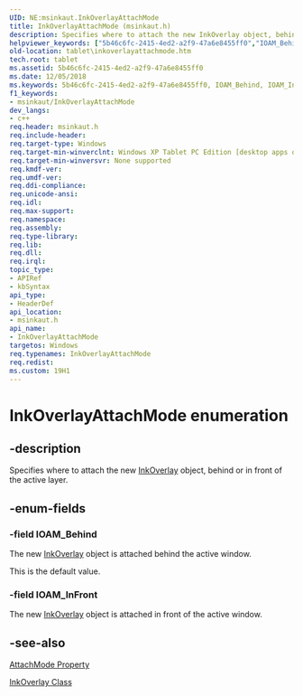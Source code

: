 ```yaml
---
UID: NE:msinkaut.InkOverlayAttachMode
title: InkOverlayAttachMode (msinkaut.h)
description: Specifies where to attach the new InkOverlay object, behind or in front of the active layer.helpviewer_keywords: ["5b46c6fc-2415-4ed2-a2f9-47a6e8455ff0","IOAM_Behind","IOAM_InFront","InkOverlayAttachMode","InkOverlayAttachMode enumeration [Tablet PC]","msinkaut/IOAM_Behind","msinkaut/IOAM_InFront","msinkaut/InkOverlayAttachMode","tablet.inkoverlayattachmode"]
old-location: tablet\inkoverlayattachmode.htm
tech.root: tablet
ms.assetid: 5b46c6fc-2415-4ed2-a2f9-47a6e8455ff0
ms.date: 12/05/2018
ms.keywords: 5b46c6fc-2415-4ed2-a2f9-47a6e8455ff0, IOAM_Behind, IOAM_InFront, InkOverlayAttachMode, InkOverlayAttachMode enumeration [Tablet PC], msinkaut/IOAM_Behind, msinkaut/IOAM_InFront, msinkaut/InkOverlayAttachMode, tablet.inkoverlayattachmode
f1_keywords:
- msinkaut/InkOverlayAttachMode
dev_langs:
- c++
req.header: msinkaut.h
req.include-header: 
req.target-type: Windows
req.target-min-winverclnt: Windows XP Tablet PC Edition [desktop apps only]
req.target-min-winversvr: None supported
req.kmdf-ver: 
req.umdf-ver: 
req.ddi-compliance: 
req.unicode-ansi: 
req.idl: 
req.max-support: 
req.namespace: 
req.assembly: 
req.type-library: 
req.lib: 
req.dll: 
req.irql: 
topic_type:
- APIRef
- kbSyntax
api_type:
- HeaderDef
api_location:
- msinkaut.h
api_name:
- InkOverlayAttachMode
targetos: Windows
req.typenames: InkOverlayAttachMode
req.redist: 
ms.custom: 19H1
---
```


# InkOverlayAttachMode enumeration


## -description



Specifies where to attach the new <a href="https://docs.microsoft.com/windows/desktop/tablet/inkoverlay-class">InkOverlay</a> object, behind or in front of the active layer.




## -enum-fields




### -field IOAM_Behind

The new <a href="https://docs.microsoft.com/windows/desktop/tablet/inkoverlay-class">InkOverlay</a> object is attached behind the active window.

This is the default value.


### -field IOAM_InFront

The new <a href="https://docs.microsoft.com/windows/desktop/tablet/inkoverlay-class">InkOverlay</a> object is attached in front of the active window.


## -see-also




<a href="https://docs.microsoft.com/windows/desktop/api/msinkaut/nf-msinkaut-iinkoverlay-get_attachmode">AttachMode Property</a>



<a href="https://docs.microsoft.com/windows/desktop/tablet/inkoverlay-class">InkOverlay Class</a>
 

 

